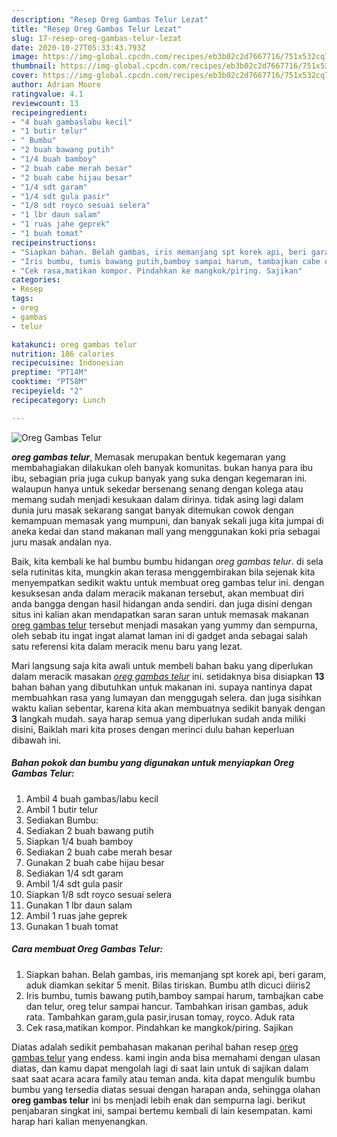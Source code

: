 ```yaml
---
description: "Resep Oreg Gambas Telur Lezat"
title: "Resep Oreg Gambas Telur Lezat"
slug: 17-resep-oreg-gambas-telur-lezat
date: 2020-10-27T05:33:43.793Z
image: https://img-global.cpcdn.com/recipes/eb3b02c2d7667716/751x532cq70/oreg-gambas-telur-foto-resep-utama.jpg
thumbnail: https://img-global.cpcdn.com/recipes/eb3b02c2d7667716/751x532cq70/oreg-gambas-telur-foto-resep-utama.jpg
cover: https://img-global.cpcdn.com/recipes/eb3b02c2d7667716/751x532cq70/oreg-gambas-telur-foto-resep-utama.jpg
author: Adrian Moore
ratingvalue: 4.1
reviewcount: 13
recipeingredient:
- "4 buah gambaslabu kecil"
- "1 butir telur"
- " Bumbu"
- "2 buah bawang putih"
- "1/4 buah bamboy"
- "2 buah cabe merah besar"
- "2 buah cabe hijau besar"
- "1/4 sdt garam"
- "1/4 sdt gula pasir"
- "1/8 sdt royco sesuai selera"
- "1 lbr daun salam"
- "1 ruas jahe geprek"
- "1 buah tomat"
recipeinstructions:
- "Siapkan bahan. Belah gambas, iris memanjang spt korek api, beri garam, aduk diamkan sekitar 5 menit. Bilas tiriskan. Bumbu atlh dicuci diiris2"
- "Iris bumbu, tumis bawang putih,bamboy sampai harum, tambajkan cabe dan telur, oreg telur sampai hancur. Tambahkan irisan gambas, aduk rata. Tambahkan garam,gula pasir,irusan tomay, royco. Aduk rata"
- "Cek rasa,matikan kompor. Pindahkan ke mangkok/piring. Sajikan"
categories:
- Resep
tags:
- oreg
- gambas
- telur

katakunci: oreg gambas telur 
nutrition: 186 calories
recipecuisine: Indonesian
preptime: "PT14M"
cooktime: "PT58M"
recipeyield: "2"
recipecategory: Lunch

---
```



![Oreg Gambas Telur](https://img-global.cpcdn.com/recipes/eb3b02c2d7667716/751x532cq70/oreg-gambas-telur-foto-resep-utama.jpg)

<b><i>oreg gambas telur</i></b>, Memasak merupakan bentuk kegemaran yang membahagiakan dilakukan oleh banyak komunitas. bukan hanya para ibu ibu, sebagian pria juga cukup banyak yang suka dengan kegemaran ini. walaupun hanya untuk sekedar bersenang senang dengan kolega atau memang sudah menjadi kesukaan dalam dirinya. tidak asing lagi dalam dunia juru masak sekarang sangat banyak ditemukan cowok dengan kemampuan memasak yang mumpuni, dan banyak sekali juga kita jumpai di aneka kedai dan stand makanan mall yang menggunakan koki pria sebagai juru masak andalan nya.

Baik, kita kembali ke hal bumbu bumbu hidangan <i>oreg gambas telur</i>. di sela sela rutinitas kita, mungkin akan terasa menggembirakan bila sejenak kita menyempatkan sedikit waktu untuk membuat oreg gambas telur ini. dengan kesuksesan anda dalam meracik makanan tersebut, akan membuat diri anda bangga dengan hasil hidangan anda sendiri. dan juga disini dengan situs ini kalian akan mendapatkan saran saran untuk memasak makanan <u>oreg gambas telur</u> tersebut menjadi masakan yang yummy dan sempurna, oleh sebab itu ingat ingat alamat laman ini di gadget anda sebagai salah satu referensi kita dalam meracik menu baru yang lezat.




Mari langsung saja kita awali untuk membeli bahan baku yang diperlukan dalam meracik masakan <u><i>oreg gambas telur</i></u> ini. setidaknya bisa disiapkan <b>13</b> bahan bahan yang dibutuhkan untuk makanan ini. supaya nantinya dapat membuahkan rasa yang lumayan dan menggugah selera. dan juga sisihkan waktu kalian sebentar, karena kita akan membuatnya sedikit banyak dengan <b>3</b> langkah mudah. saya harap semua yang diperlukan sudah anda miliki disini, Baiklah mari kita proses dengan merinci dulu bahan keperluan dibawah ini.

<!--inarticleads1-->

##### Bahan pokok dan bumbu yang digunakan untuk menyiapkan Oreg Gambas Telur:

1. Ambil 4 buah gambas/labu kecil
1. Ambil 1 butir telur
1. Sediakan  Bumbu:
1. Sediakan 2 buah bawang putih
1. Siapkan 1/4 buah bamboy
1. Sediakan 2 buah cabe merah besar
1. Gunakan 2 buah cabe hijau besar
1. Sediakan 1/4 sdt garam
1. Ambil 1/4 sdt gula pasir
1. Siapkan 1/8 sdt royco sesuai selera
1. Gunakan 1 lbr daun salam
1. Ambil 1 ruas jahe geprek
1. Gunakan 1 buah tomat




<!--inarticleads2-->

##### Cara membuat Oreg Gambas Telur:

1. Siapkan bahan. Belah gambas, iris memanjang spt korek api, beri garam, aduk diamkan sekitar 5 menit. Bilas tiriskan. Bumbu atlh dicuci diiris2
1. Iris bumbu, tumis bawang putih,bamboy sampai harum, tambajkan cabe dan telur, oreg telur sampai hancur. Tambahkan irisan gambas, aduk rata. Tambahkan garam,gula pasir,irusan tomay, royco. Aduk rata
1. Cek rasa,matikan kompor. Pindahkan ke mangkok/piring. Sajikan




Diatas adalah sedikit pembahasan makanan perihal bahan resep <u>oreg gambas telur</u> yang endess. kami ingin anda bisa memahami dengan ulasan diatas, dan kamu dapat mengolah lagi di saat lain untuk di sajikan dalam saat saat acara acara family atau teman anda. kita dapat mengulik bumbu bumbu yang tersedia diatas sesuai dengan harapan anda, sehingga olahan <b>oreg gambas telur</b> ini bs menjadi lebih enak dan sempurna lagi. berikut penjabaran singkat ini, sampai bertemu kembali di lain kesempatan. kami harap hari kalian menyenangkan.
